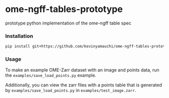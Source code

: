 # ome-ngff-tables-prototype
prototype python implementation of the ome-ngff table spec

### Installation

```bash
pip install git+https://github.com/kevinyamauchi/ome-ngff-tables-prototype
```

### Usage
To make an example OME-Zarr dataset with an image and points data, run
the `examples/save_load_points.py` example.

Additionally, you can view the zarr files with a points table that is generated by `examples/save_load_points.py` in `examples/test_image.zarr`.
